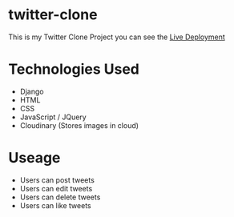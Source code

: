 # twitter-clone
This is my Twitter Clone Project you can see the [Live Deployment](https://twitterclone-jaymes.jaymesaj434.repl.co/)

# Technologies Used
 - Django
 - HTML
 - CSS
 - JavaScript / JQuery
 - Cloudinary (Stores images in cloud)
 # Useage
  - Users can post tweets
  - Users can edit tweets
  - Users can delete tweets
  - Users can like tweets

